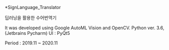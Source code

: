 *SignLanguage_Translator

딥러닝을 활용한 수어번역기

It was developed using Google AutoML Vision and OpenCV.
Python ver. 3.6, (Jetbrains Pycharm)
UI : PyQt5


Period : 2019.11 ~ 2020.11

